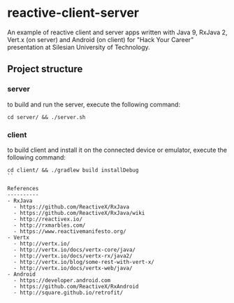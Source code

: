 reactive-client-server
======================
An example of reactive client and server apps written with Java 9, RxJava 2, Vert.x (on server) and Android (on client) for "Hack Your Career" presentation at Silesian University of Technology.

Project structure
-----------------
### server

to build and run the server, execute the following command:

```
cd server/ && ./server.sh
```

### client

to build client and install it on the connected device or emulator, execute the following command:

```
cd client/ && ./gradlew build installDebug
``

References
----------
- RxJava
  - https://github.com/ReactiveX/RxJava
  - https://github.com/ReactiveX/RxJava/wiki
  - http://reactivex.io/
  - http://rxmarbles.com/
  - https://www.reactivemanifesto.org/
- Vertx
  - http://vertx.io/
  - http://vertx.io/docs/vertx-core/java/
  - http://vertx.io/docs/vertx-rx/java2/
  - http://vertx.io/blog/some-rest-with-vert-x/
  - http://vertx.io/docs/vertx-web/java/
- Android
  - https://developer.android.com
  - https://github.com/ReactiveX/RxAndroid
  - http://square.github.io/retrofit/
